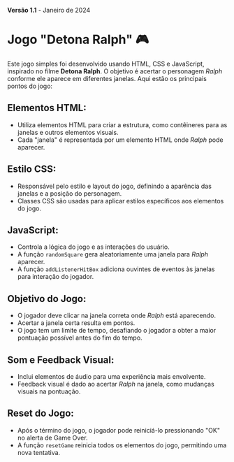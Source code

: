 **Versão 1.1** - Janeiro de 2024

# Jogo "Detona Ralph" 🎮



Este jogo simples foi desenvolvido usando HTML, CSS e JavaScript, inspirado no filme **Detona Ralph**. O objetivo é acertar o personagem *Ralph* conforme ele aparece em diferentes janelas. Aqui estão os principais pontos do jogo:

## Elementos HTML:

- Utiliza elementos HTML para criar a estrutura, como contêineres para as janelas e outros elementos visuais.
- Cada "janela" é representada por um elemento HTML onde *Ralph* pode aparecer.

## Estilo CSS:

- Responsável pelo estilo e layout do jogo, definindo a aparência das janelas e a posição do personagem.
- Classes CSS são usadas para aplicar estilos específicos aos elementos do jogo.

## JavaScript:

- Controla a lógica do jogo e as interações do usuário.
- A função `randomSquare` gera aleatoriamente uma janela para *Ralph* aparecer.
- A função `addListenerHitBox` adiciona ouvintes de eventos às janelas para interação do jogador.

## Objetivo do Jogo:

- O jogador deve clicar na janela correta onde *Ralph* está aparecendo.
- Acertar a janela certa resulta em pontos.
- O jogo tem um limite de tempo, desafiando o jogador a obter a maior pontuação possível antes do fim do tempo.

## Som e Feedback Visual:

- Inclui elementos de áudio para uma experiência mais envolvente.
- Feedback visual é dado ao acertar *Ralph* na janela, como mudanças visuais na pontuação.

## Reset do Jogo:

- Após o término do jogo, o jogador pode reiniciá-lo pressionando "OK" no alerta de Game Over.
- A função `resetGame` reinicia todos os elementos do jogo, permitindo uma nova tentativa.
